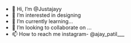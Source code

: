 - 👋 Hi, I’m @Justajayy
- 👀 I’m interested in designing 
- 🌱 I’m currently learning... 
- 💞️ I’m looking to collaborate on ...
- 📫 How to reach me instagram- @ajay_patil___

<!---
Justajayy/Justajayy is a ✨ special ✨ repository because its `README.md` (this file) appears on your GitHub profile.
You can click the Preview link to take a look at your changes.
--->
